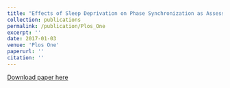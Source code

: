 ```yaml
---
title: "Effects of Sleep Deprivation on Phase Synchronization as Assessed by Wavelet Phase Coherence Analysis of Prefrontal Tissue Oxyhemoglobin Signals"
collection: publications
permalink: /publication/Plos_One
excerpt: ''
date: 2017-01-03
venue: 'Plos One'
paperurl: ''
citation: ''
---
```


[Download paper here](https://journals.plos.org/plosone/article?id=10.1371/journal.pone.0169279)